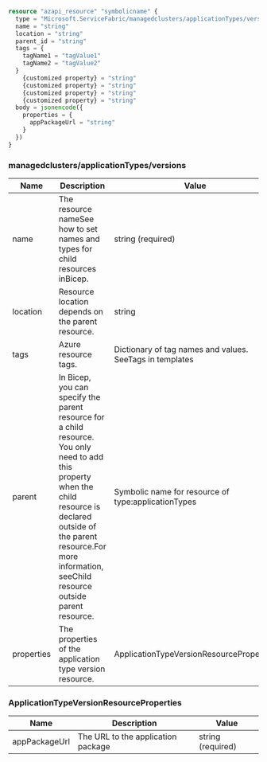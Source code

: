 ```terraform
resource "azapi_resource" "symbolicname" {
  type = "Microsoft.ServiceFabric/managedclusters/applicationTypes/versions@2023-12-01-preview"
  name = "string"
  location = "string"
  parent_id = "string"
  tags = {
    tagName1 = "tagValue1"
    tagName2 = "tagValue2"
  }
    {customized property} = "string"
    {customized property} = "string"
    {customized property} = "string"
    {customized property} = "string"
  body = jsonencode({
    properties = {
      appPackageUrl = "string"
    }
  })
}

```

### managedclusters/applicationTypes/versions

| Name | Description | Value |
|-|-|-|
| name | The resource nameSee how to set names and types for child resources inBicep. | string (required) |
| location | Resource location depends on the parent resource. | string |
| tags | Azure resource tags. | Dictionary of tag names and values. SeeTags in templates |
| parent | In Bicep, you can specify the parent resource for a child resource. You only need to add this property when the child resource is declared outside of the parent resource.For more information, seeChild resource outside parent resource. | Symbolic name for resource of type:applicationTypes |
| properties | The properties of the application type version resource. | ApplicationTypeVersionResourceProperties |


### ApplicationTypeVersionResourceProperties

| Name | Description | Value |
|-|-|-|
| appPackageUrl | The URL to the application package | string (required) |


